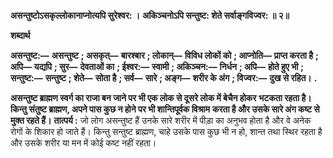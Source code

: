 **असन्तुष्टोऽसकृल्लोकानाप्नोत्यपि सुरेश्वर: ।** **अकिञ्चनोऽपि सन्तुष्ट: शेते सर्वाङ्गविज्वर: ॥ २॥** 

**शब्दार्थ** 

**असन्तुष्ट:—** **असन्तुष्ट** **; असकृत्—** **बारश्बार** **; लोकान्—** **विविध लोकों को** **; आप्नोति—** **प्राप्त करता है** **; अपि—** **यद्यपि** **; सुर—** **देवताओं का** **; ईश्वर:—** **स्वामी** **; अकिञ्चन:—** **निर्धन** **; अपि—** **होते हुए भी** **; सन्तुष्ट:—** **सन्तुष्ट** **; शेते—** **सोता है** **; सर्व—** **सारे** **; अङ्ग—** **शरीर के अंग** **; विज्वर:—** **दुख से रहित।** **.** 

**असन्तुष्ट ब्राह्मण स्वर्ग का राजा बन जाने पर भी एक लोक से दूसरे लोक में बेचैन होकर** **भटकता रहता है। किन्तु संतुष्ट ब्राह्मण, अपने पास कुछ न होने पर भी शान्तिपूर्वक विश्राम** **करता है और उसके सारे अंग कष्ट से मुक्त रहते हैं।** **तात्पर्य :** जो लोग असन्तुष्ट हैं उनके सारे शरीर में पीड़ा का अनुभव होता है और वे अनेक रोगों के शिकार हो जाते हैं। किन्तु सन्तुष्ट ब्राह्मण, चाहे उसके पास कुछ भी न हो, शान्त तथा स्थिर रहता है और उसके शरीर या मन में कोई कष्ट नहीं रहता।  
